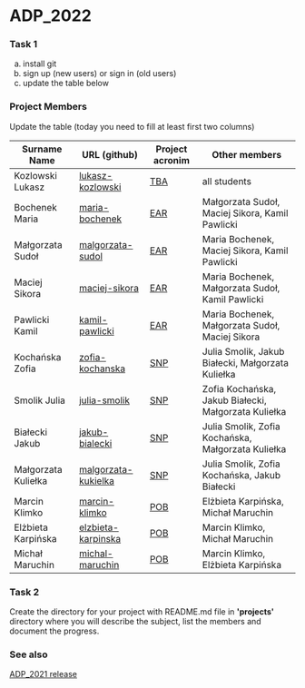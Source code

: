 # ADP_2022
### Task 1
<ol type="a">
  <li>install git</li>
  <li>sign up (new users) or sign in (old users)</li>
  <li>update the table below</li>
</ol>

### Project Members
Update the table (today you need to fill at least first two columns)

| Surname Name | URL (github) | Project acronim | Other members |
| --- | --- | --- | --- |
| Kozlowski Lukasz | [lukasz-kozlowski](https://github.com/lukasz-kozlowski) | [TBA](https://github.com/lukasz-kozlowski/ADP_2022/blob/main/projects/TBA/README.md) | all students |
| Bochenek Maria | [maria-bochenek](https://github.com/mariaboch) | [EAR](https://github.com/exsto1/Easy-AlphaFold-Report) | Małgorzata Sudoł, Maciej Sikora, Kamil Pawlicki |
| Małgorzata Sudoł | [malgorzata-sudol](https://github.com/msudolm) | [EAR](https://github.com/exsto1/Easy-AlphaFold-Report) | Maria Bochenek, Maciej Sikora, Kamil Pawlicki |
| Maciej Sikora | [maciej-sikora](https://github.com/exsto1) | [EAR](https://github.com/exsto1/Easy-AlphaFold-Report) | Maria Bochenek, Małgorzata Sudoł, Kamil Pawlicki |
| Pawlicki Kamil | [kamil-pawlicki](https://github.com/MiTRonGTE) | [EAR](https://github.com/exsto1/Easy-AlphaFold-Report) | Maria Bochenek, Małgorzata Sudoł, Maciej Sikora |
| Kochańska Zofia | [zofia-kochanska](https://github.com/zofiakk) | [SNP](https://github.com/zofiakk/SNP) | Julia Smolik, Jakub Białecki, Małgorzata Kuliełka |
| Smolik Julia | [julia-smolik](https://github.com/juliasmolik) | [SNP](https://github.com/zofiakk/SNP) | Zofia Kochańska, Jakub Białecki, Małgorzata Kuliełka |
| Białecki Jakub | [jakub-bialecki](https://github.com/Kubinho1) | [SNP](https://github.com/zofiakk/SNP) | Julia Smolik, Zofia Kochańska, Małgorzata Kuliełka |
| Małgorzata Kuliełka | [malgorzata-kukielka](https://github.com/mkukielka3) | [SNP](https://github.com/zofiakk/SNP) | Julia Smolik, Zofia Kochańska, Jakub Białecki |
| Marcin Klimko | [marcin-klimko](https://github.com/Marcin11111) | [POB](https://github.com/Marcin11111/ADP_Phylogeny_of_birds) | Elżbieta Karpińska, Michał Maruchin |
| Elżbieta Karpińska | [elzbieta-karpinska](https://github.com/ekarpinska) | [POB](https://github.com/Marcin11111/ADP_Phylogeny_of_birds) | Marcin Klimko, Michał Maruchin |
| Michał Maruchin | [michal-maruchin](https://github.com/maruchin98) | [POB](https://github.com/Marcin11111/ADP_Phylogeny_of_birds) | Marcin Klimko, Elżbieta Karpińska |

 
### Task 2
Create the directory for your project with README.md file in <b>'projects'</b> directory where you will describe the subject, 
list the members and document the progress.

### See also
[ADP_2021 release](https://github.com/lukasz-kozlowski/ADP_2021)
